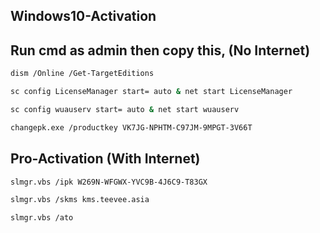 ## Windows10-Activation

## Run cmd as admin then copy this, (No Internet)  

```bash
dism /Online /Get-TargetEditions
```
```bash
sc config LicenseManager start= auto & net start LicenseManager
```
```bash
sc config wuauserv start= auto & net start wuauserv
```
```bash
changepk.exe /productkey VK7JG-NPHTM-C97JM-9MPGT-3V66T
```

## Pro-Activation (With Internet)

```bash
slmgr.vbs /ipk W269N-WFGWX-YVC9B-4J6C9-T83GX
```
```bash
slmgr.vbs /skms kms.teevee.asia 
```
```bash
slmgr.vbs /ato 
```
